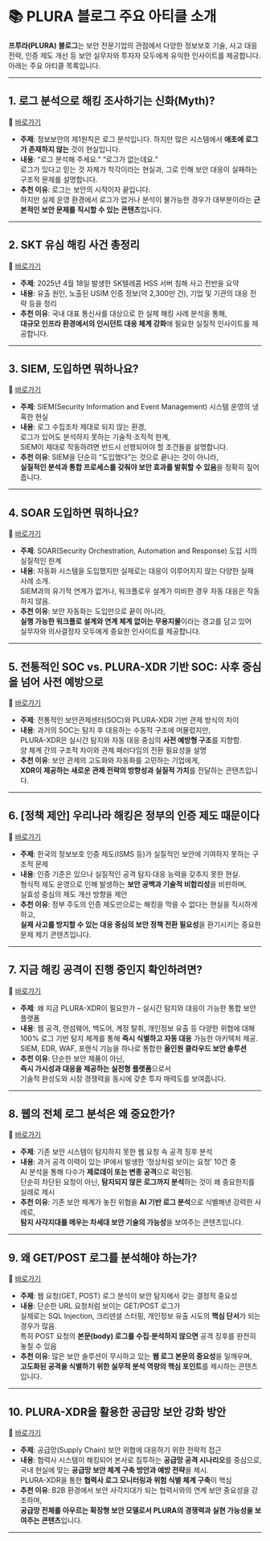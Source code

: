 # 📚 PLURA 블로그 주요 아티클 소개

**프루라(PLURA) 블로그**는 보안 전문기업의 관점에서 다양한 정보보호 기술, 사고 대응 전략, 인증 제도 개선 등 보안 실무자와 투자자 모두에게 유익한 인사이트를 제공합니다. 아래는 주요 아티클 목록입니다.

---

## 1. 로그 분석으로 해킹 조사하기는 신화(Myth)?
🔗 [바로가기](https://blog.plura.io/ko/column/myth/)

- **주제**: 정보보안의 제1원칙은 로그 분석입니다. 하지만 많은 시스템에서 **애초에 로그가 존재하지 않는** 것이 현실입니다.  
- **내용**: “로그 분석해 주세요.” “로그가 없는데요.”  
  로그가 있다고 믿는 것 자체가 착각이라는 현실과, 그로 인해 보안 대응이 실패하는 구조적 문제를 설명합니다.  
- **추천 이유**: 로그는 보안의 시작이자 끝입니다.  
  하지만 실제 운영 환경에서 로그가 없거나 분석이 불가능한 경우가 대부분이라는 **근본적인 보안 문제를 직시할 수 있는 콘텐츠**입니다.

---

## 2. SKT 유심 해킹 사건 총정리  
🔗 [바로가기](https://blog.plura.io/ko/column/leak_of_skt_usim/)

- **주제**: 2025년 4월 18일 발생한 SK텔레콤 HSS 서버 침해 사고 전반을 요약  
- **내용**: 유출 원인, 노출된 USIM 인증 정보(약 2,300만 건), 기업 및 기관의 대응 전략 등을 정리  
- **추천 이유**: 국내 대표 통신사를 대상으로 한 실제 해킹 사례 분석을 통해,  
  **대규모 인프라 환경에서의 인시던트 대응 체계 강화**에 필요한 실질적 인사이트를 제공합니다.

---

## 3. SIEM, 도입하면 뭐하나요?  
🔗 [바로가기](https://blog.plura.io/ko/column/why_siem_always_fails/)

- **주제**: SIEM(Security Information and Event Management) 시스템 운영의 냉혹한 현실  
- **내용**: 로그 수집조차 제대로 되지 않는 환경,  
  로그가 있어도 분석하지 못하는 기술적·조직적 한계,  
  SIEM이 제대로 작동하려면 반드시 선행되어야 할 조건들을 설명합니다.  
- **추천 이유**: SIEM을 단순히 “도입했다”는 것으로 끝나는 것이 아니라,  
  **실질적인 분석과 통합 프로세스를 갖춰야 보안 효과를 발휘할 수 있음**을 정확히 짚어줍니다.

---

## 4. SOAR 도입하면 뭐하나요?  
🔗 [바로가기](https://blog.plura.io/ko/column/why_soar_always_fails/)

- **주제**: SOAR(Security Orchestration, Automation and Response) 도입 시의 실질적인 한계  
- **내용**: 자동화 시스템을 도입했지만 실제로는 대응이 이루어지지 않는 다양한 실패 사례 소개.  
  SIEM과의 유기적 연계가 없거나, 워크플로우 설계가 미비한 경우 자동 대응은 작동하지 않음.  
- **추천 이유**: 보안 자동화는 도입만으로 끝이 아니라,  
  **실행 가능한 워크플로 설계와 연계 체계 없이는 무용지물**이라는 경고를 담고 있어  
  실무자와 의사결정자 모두에게 중요한 인사이트를 제공합니다.

---

## 5. 전통적인 SOC vs. PLURA-XDR 기반 SOC: 사후 중심을 넘어 사전 예방으로  
🔗 [바로가기](https://blog.plura.io/ko/column/traditional_soc_vs_plura_xdr/)

- **주제**: 전통적인 보안관제센터(SOC)와 PLURA-XDR 기반 관제 방식의 차이  
- **내용**: 과거의 SOC는 탐지 후 대응하는 수동적 구조에 머물렀지만,  
  PLURA-XDR은 실시간 탐지와 자동 대응 중심의 **사전 예방형 구조**를 지향함.  
  양 체계 간의 구조적 차이와 관제 패러다임의 전환 필요성을 설명  
- **추천 이유**: 보안 관제의 고도화와 자동화를 고민하는 기업에게,  
  **XDR이 제공하는 새로운 관제 전략의 방향성과 실질적 가치**를 전달하는 콘텐츠입니다.

---

## 6. [정책 제안] 우리나라 해킹은 정부의 인증 제도 때문이다  
🔗 [바로가기](https://blog.plura.io/ko/column/policy-proposal/)

- **주제**: 한국의 정보보호 인증 제도(ISMS 등)가 실질적인 보안에 기여하지 못하는 구조적 문제  
- **내용**: 인증 기준은 있으나 실질적인 공격 탐지·대응 능력을 갖추지 못한 현실.  
  형식적 제도 운영으로 인해 발생하는 **보안 공백과 기술적 비합리성**을 비판하며,  
  실효성 중심의 제도 개선 방향을 제안  
- **추천 이유**: 정부 주도의 인증 제도만으로는 해킹을 막을 수 없다는 현실을 직시하게 하고,  
  **실제 사고를 방지할 수 있는 대응 중심의 보안 정책 전환 필요성**을 환기시키는 중요한 문제 제기 콘텐츠입니다.

---

## 7. 지금 해킹 공격이 진행 중인지 확인하려면?  
🔗 [바로가기](https://blog.plura.io/ko/column/why-plura-xdr-merit/)

- **주제**: 왜 지금 PLURA-XDR이 필요한가 – 실시간 탐지와 대응이 가능한 통합 보안 플랫폼  
- **내용**: 웹 공격, 랜섬웨어, 백도어, 계정 탈취, 개인정보 유출 등 다양한 위협에 대해  
  100% 로그 기반 탐지 체계를 통해 **즉시 식별하고 자동 대응** 가능한 아키텍처 제공.  
  SIEM, EDR, WAF, 포렌식 기능을 하나로 통합한 **올인원 클라우드 보안 솔루션**  
- **추천 이유**: 단순한 보안 제품이 아닌,  
  **즉시 가시성과 대응을 제공하는 실전형 플랫폼**으로서  
  기술적 완성도와 시장 경쟁력을 동시에 갖춘 투자 매력도를 보여줍니다.

---

## 8. 웹의 전체 로그 분석은 왜 중요한가?  
🔗 [바로가기](https://blog.plura.io/ko/respond/very_important_analyze_web_logs/)

- **주제**: 기존 보안 시스템이 탐지하지 못한 웹 요청 속 공격 징후 분석  
- **내용**: 과거 공격 이력이 있는 IP에서 발생한 ‘정상처럼 보이는 요청’ 10건 중  
  AI 분석을 통해 다수가 **제로데이 또는 변종 공격**으로 확인됨.  
  단순히 차단된 요청이 아닌, **탐지되지 않은 로그까지 분석**하는 것이 왜 중요한지를 실례로 제시  
- **추천 이유**: 기존 보안 체계가 놓친 위협을 **AI 기반 로그 분석**으로 식별해낸 강력한 사례로,  
  **탐지 사각지대를 메우는 차세대 보안 기술의 가능성**을 보여주는 콘텐츠입니다.

---

## 9. 왜 GET/POST 로그를 분석해야 하는가?  
🔗 [바로가기](https://blog.plura.io/ko/column/why_analyze_get_post_logs/)

- **주제**: 웹 요청(GET, POST) 로그 분석이 보안 탐지에서 갖는 결정적 중요성  
- **내용**: 단순한 URL 요청처럼 보이는 GET/POST 로그가  
  실제로는 SQL Injection, 크리덴셜 스터핑, 개인정보 유출 시도의 **핵심 단서**가 되는 경우가 많음.  
  특히 POST 요청의 **본문(body) 로그를 수집·분석하지 않으면** 공격 징후를 완전히 놓칠 수 있음  
- **추천 이유**: 많은 보안 솔루션이 무시하고 있는 **웹 로그 본문의 중요성**을 일깨우며,  
  **고도화된 공격을 식별하기 위한 실무적 분석 역량의 핵심 포인트**를 제시하는 콘텐츠입니다.

---

## 10. PLURA-XDR을 활용한 공급망 보안 강화 방안  
🔗 [바로가기](https://blog.plura.io/ko/column/campaign_supplychain_security/)

- **주제**: 공급망(Supply Chain) 보안 위협에 대응하기 위한 전략적 접근  
- **내용**: 협력사 시스템이 해킹되어 본사로 침투하는 **공급망 공격 시나리오**를 중심으로,  
  국내 현실에 맞는 **공급망 보안 체계 구축 방안과 예방 전략**을 제시.  
  PLURA-XDR을 통한 **협력사 로그 모니터링과 위험 식별 체계 구축**이 핵심  
- **추천 이유**: B2B 환경에서 보안 사각지대가 되는 협력사와의 연계 보안 중요성을 강조하며,  
  **공급망 전체를 아우르는 확장형 보안 모델로서 PLURA의 경쟁력과 실현 가능성을 보여주는 콘텐츠**입니다.

---
